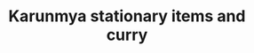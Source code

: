 ---
title: "Karunmya stationary items and curry"
url: /kollam/karunmya-stationary-items-and-curry/
shop: office supplies
---